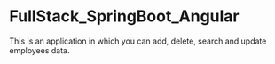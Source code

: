 # FullStack_SpringBoot_Angular

This is an application in which you can add, delete, search and update employees data.